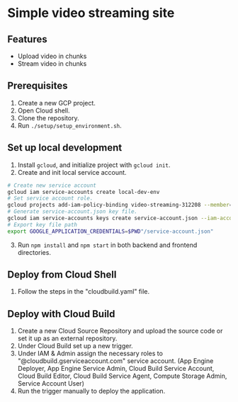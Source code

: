 # Simple video streaming site

## Features

- Upload video in chunks
- Stream video in chunks

## Prerequisites
1. Create a new GCP project.
2. Open Cloud shell.
3. Clone the repository.
4. Run ```./setup/setup_environment.sh```.

## Set up local development
1. Install ```gcloud```, and initialize project with ```gcloud init```.
2. Create and init local service account.
```bash
# Create new service account
gcloud iam service-accounts create local-dev-env
# Set service account role.
gcloud projects add-iam-policy-binding video-streaming-312208 --member="serviceAccount:local-dev-env@video-streaming-312208.iam.gserviceaccount.com" --role="roles/owner"
# Generate service-account.json key file.
gcloud iam service-accounts keys create service-account.json --iam-account=local-dev-env@video-streaming-312208.iam.gserviceaccount.com
# Export key file path
export GOOGLE_APPLICATION_CREDENTIALS=$PWD"/service-account.json"
```
3. Run ```npm install``` and ```npm start``` in both backend and frontend directories.

## Deploy from Cloud Shell
1. Follow the steps in the "cloudbuild.yaml" file.

## Deploy with Cloud Build
1. Create a new Cloud Source Repository and upload the source code or set it up as an external repository.
2. Under Cloud Build set up a new trigger.
3. Under IAM & Admin assign the necessary roles to "@cloudbuild.gserviceaccount.com" service account. (App Engine Deployer, App Engine Service Admin, Cloud Build Service Account, Cloud Build Editor, Cloud Build Service Agent, Compute Storage Admin, Service Account User)
4. Run the trigger manually to deploy the application.
